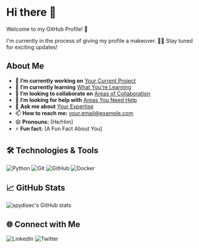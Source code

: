 # Hi there 👋

Welcome to my GitHub Profile! 🚀

I'm currently in the process of giving my profile a makeover. 🎨✨ Stay tuned for exciting updates!

## About Me

- 🔭 **I’m currently working on** [Your Current Project](#)
- 🌱 **I’m currently learning** [What You're Learning](#)
- 👯 **I’m looking to collaborate on** [Areas of Collaboration](#)
- 🤔 **I’m looking for help with** [Areas You Need Help](#)
- 💬 **Ask me about** [Your Expertise](#)
- 📫 **How to reach me:** [your.email@example.com](mailto:your.email@example.com)
- 😄 **Pronouns:** [He/Him]
- ⚡ **Fun fact:** [A Fun Fact About You]

## 🛠️ Technologies & Tools

![Python](https://img.shields.io/badge/Python-3776AB?style=for-the-badge&logo=python&logoColor=white)
![Git](https://img.shields.io/badge/Git-F05032?style=for-the-badge&logo=git&logoColor=white)
![GitHub](https://img.shields.io/badge/GitHub-100000?style=for-the-badge&logo=github&logoColor=white)
![Docker](https://img.shields.io/badge/Docker-2496ED?style=for-the-badge&logo=docker&logoColor=white)

## 📈 GitHub Stats

![spydisec's GitHub stats](https://github-readme-stats.vercel.app/api?username=spydisec&show_icons=true&theme=radical)

## 🌐 Connect with Me

![LinkedIn](https://img.shields.io/badge/LinkedIn-0A66C2?style=for-the-badge&logo=linkedin&logoColor=white)
![Twitter](https://img.shields.io/badge/Twitter-1DA1F2?style=for-the-badge&logo=twitter&logoColor=white)

<!--
**spydisec/spydisec** is a ✨ _special_ ✨ repository because its `README.md` (this file) appears on your GitHub profile.

Here are some ideas to get you started:
- 🔭 I’m currently working on ...
- 🌱 I’m currently learning ...
- 👯 I’m looking to collaborate on ...
- 🤔 I’m looking for help with ...
- 💬 Ask me about ...
- 📫 How to reach me: ...
- 😄 Pronouns: ...
- ⚡ Fun fact: ...
-->
